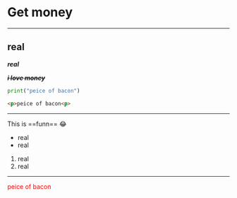 # Get money
---
## real

***real***

***~~i love money~~***

```Python
print("peice of bacon")
```

```HTML
<p>peice of bacon<p>
```

---

This is ==funn== :joy:



- real
- real

1. real
2. real
---
<p style="color: red;">peice of bacon<p>
